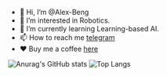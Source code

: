 - 👋 Hi, I’m @Alex-Beng 
- 👀 I’m interested in Robotics.
- 🌱 I’m currently learning Learning-based AI.
- 📫 How to reach me [telegram](https://t.me/AAAlexBeng)
- ❤️ Buy me a coffee [here](./vx.png)

![Anurag's GitHub stats](https://github-readme-stats-alexbengs-projects.vercel.app/api?username=alex-beng)
![Top Langs](https://github-readme-stats-alexbengs-projects.vercel.app/api/top-langs/?username=alex-beng&layout=compact)


<!---
Alex-Beng/Alex-Beng is a ✨ special ✨ repository because its `README.md` (this file) appears on your GitHub profile.
You can click the Preview link to take a look at your changes.
--->
